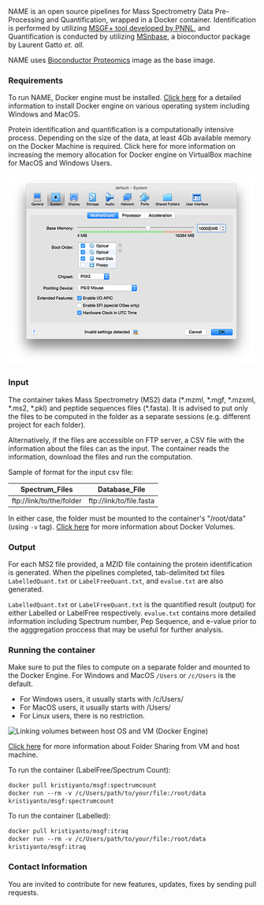 
NAME is an open source pipelines for Mass Spectrometry Data Pre-Processing and Quantification, wrapped in a Docker container. Identification is performed by utilizing [MSGF+ tool developed by PNNL](https://omics.pnl.gov/software/ms-gf), and Quantification is conducted by utilizing [MSnbase](http://bioconductor.org/packages/release/bioc/html/MSnbase.html), a bioconductor package by Laurent Gatto _et. all._

NAME uses [Bioconductor Proteomics](https://github.com/Bioconductor/bioc_docker) image as the base image.

### Requirements
To run NAME, Docker engine must be installed. [Click here](https://docs.docker.com/engine/installation/) for a detailed information to install Docker engine on various operating system including Windows and MacOS.

Protein identification and quantification is a computationally intensive process. Depending on the size of the data, at least 4Gb available memory on the Docker Machine is required. Click here for more information on increasing the memory allocation for Docker engine on VirtualBox machine for MacOS and Windows Users.

![Adjusting RAM allocation for Docker Machine](media/ram.png)

### Input 
The container takes Mass Spectrometry  (MS2) data (\*.mzml, \*.mgf, \*.mzxml, \*.ms2, \*.pkl) and peptide sequences files (\*.fasta). It is advised to put only the files to be computed in the folder as a separate sessions (e.g. different project for each folder).

Alternatively, if the files are accessible on FTP server, a CSV file with the information about the files can as the input. The container reads the information, download the files and run the computation.

Sample of format for the input csv file:

| Spectrum_Files | Database_File |
| --- | --- |
| ftp://link/to/the/folder | ftp://link/to/file.fasta |

In either case, the folder must be mounted to the container's "/root/data" (using ```-v``` tag). [Click here](http://container-solutions.com/understanding-volumes-docker/) for more information about Docker Volumes. 

### Output
For each MS2 file provided, a MZID file containing the protein identification is generated. When the pipelines completed, tab-delimited txt files ```LabelledQuant.txt``` or ```LabelFreeQuant.txt```, and ```evalue.txt``` are also generated. 

```LabelledQuant.txt``` or ```LabelFreeQuant.txt``` is the quantified result (output) for either Labelled or LabelFree respectively. ```evalue.txt``` contains more detailed information including Spectrum number, Pep Sequence, and e-value prior to the agggregation proccess that may be useful for further analysis.

### Running the container
Make sure to put the files to compute on a separate folder and mounted to the Docker Engine. For Windows and MacOS ```/Users``` or ```/c/Users``` is the default. 

* For Windows users, it usually starts with /c/Users/
* For MacOS users, it usually starts with /Users/
* For Linux users, there is no restriction.

![Linking volumes between host OS and VM (Docker Engine)](media/vmvolume.png)

[Click here](https://www.virtualbox.org/manual/ch04.htmlftp) for more information about Folder Sharing from VM and host machine.

To run the container (LabelFree/Spectrum Count):

```
docker pull kristiyanto/msgf:spectrumcount
docker run --rm -v /c/Users/path/to/your/file:/root/data kristiyanto/msgf:spectrumcount
```

To run the container (Labelled):

```
docker pull kristiyanto/msgf:itraq
docker run --rm -v /c/Users/path/to/your/file:/root/data kristiyanto/msgf:itraq
```

### Contact Information

You are invited to contribute for new features, updates, fixes by sending pull requests.
